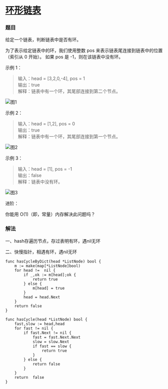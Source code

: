 # [环形链表](https://leetcode-cn.com/problems/linked-list-cycle/)

### 题目
给定一个链表，判断链表中是否有环。

为了表示给定链表中的环，我们使用整数 pos 来表示链表尾连接到链表中的位置（索引从 0 开始）。 如果 pos 是 -1，则在该链表中没有环。

示例 1：


>输入：head = [3,2,0,-4], pos = 1  
输出：true  
解释：链表中有一个环，其尾部连接到第二个节点。

![图1](https://assets.leetcode-cn.com/aliyun-lc-upload/uploads/2018/12/07/circularlinkedlist.png)

示例 2：

>输入：head = [1,2], pos = 0  
输出：true  
解释：链表中有一个环，其尾部连接到第一个节点。  

![图2](https://assets.leetcode-cn.com/aliyun-lc-upload/uploads/2018/12/07/circularlinkedlist_test2.png)

示例 3：

>输入：head = [1], pos = -1  
输出：false  
解释：链表中没有环。

![图3](https://assets.leetcode-cn.com/aliyun-lc-upload/uploads/2018/12/07/circularlinkedlist_test3.png)

进阶：

你能用 O(1)（即，常量）内存解决此问题吗？

### 解法

一、hash存遍历节点，存过表明有环，遇nil无环

二、快慢指针，相遇有环，遇nil无环
   
```
func hasCycleByDict(head *ListNode) bool {
	m := make(map[*ListNode]bool)
	for head !=  nil {
		if _,ok := m[head];ok {
			return true
		} else {
			m[head] = true
		}
		head = head.Next
	}
	return false
}

func hasCycle(head *ListNode) bool {
	fast,slow := head,head
	for fast != nil {
		if fast.Next != nil {
			fast = fast.Next.Next
			slow = slow.Next
			if fast == slow {
				return true
			}
		} else {
			return false
		}
	}
	return  false
}
```